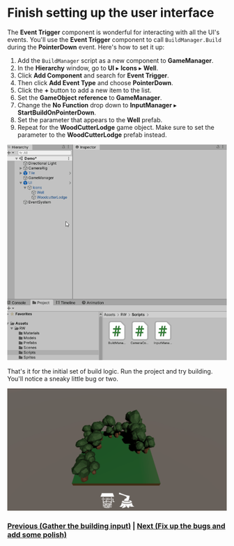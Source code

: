 
# Finish setting up the user interface

The **Event Trigger** component is wonderful for interacting with all the UI's events. You'll use the **Event Trigger** component to call `BuildManager.Build` during the **PointerDown** event. Here's how to set it up:

1.  Add the `BuildManager` script as a new component to **GameManager**.
2.  In the **Hierarchy** window, go to **UI** ▸ **Icons** ▸ **Well**.
3.  Click **Add Component** and search for **Event Trigger**.
4.  Then click **Add Event Type** and choose **PointerDown**.
5.  Click the **+** button to add a new item to the list.
6.  Set the **GameObject** **reference** to **GameManager**.
7.  Change the **No Function** drop down to **InputManager** ▸ **StartBuildOnPointerDown**.
8.  Set the parameter that appears to the **Well** prefab.
9.  Repeat for the **WoodCutterLodge** game object. Make sure to set the parameter to the **WoodCutterLodge** prefab instead.

![set up build events](../images/setupBuildEvents.gif)

That's it for the initial set of build logic. Run the project and try building. You'll notice a sneaky little bug or two. 

![initial build action](../images/buildAction.gif)

### [Previous (Gather the building input)](./pt-6-gather-input-for-building.md)    |     [Next (Fix up the bugs and add some polish)](./pt-8-fixing-bugs-and-adding-polish.md)